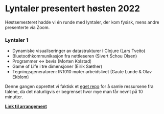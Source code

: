 # Lyntaler presentert høsten 2022

Høstsemesteret hadde vi én runde med lyntaler, der kom fysisk, mens andre presenterte via Zoom.

### Lyntaler 1
- Dynamiske visualiseringer av datastrukturer i Clojure (Lars Tveito)
- Bluetoothkommunikasjon fra nettleseren (Sivert Schou Olsen)
- Programmer <-> bevis (Morten Kolstad)
- Game of Life i tre dimensjoner (Eirik Sæther)
- Tegningsgeneratoren: IN1010 møter arbeidslivet (Gaute Lunde & Olav Ekblom)

Denne gangen opprettet vi faktisk et [eget repo](https://github.com/MAPSuio/Lyntaler-H21) for å samle ressursene fra talene, da det naturligvis er begrenset hvor mye man får nevnt på 10 minutter.

**[Link til arrangement](https://www.facebook.com/events/3086727744982341/)**
